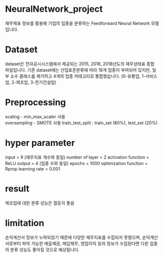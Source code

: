 # NeuralNetwork_project
재무제표 정보를 활용해 기업의 업종을 분류하는 Feedforward Neural Network 모델입니다.


# Dataset
dataset은 전자공시시스템에서 제공되는 2015, 2016, 2018년도의 재무상태표 종합 파일입니다.
기존 dataset에는 산업표준분류에 따라 18개 업종이 부여되어 있지만, 일부 소수 클래스를 제거하고 4개의 업종 카테고리로 통합했습니다. (0-유통업, 1-서비스업, 2-제조업, 3-전기건설업)


# Preprocessing
scaling - min_max_scaler 사용  
oversampling - SMOTE 사용
train_test_split : train_set (80%), test_set (20%)


# hyper parameter
input = 9 (재무지표 개수와 동일)
number of layer = 2
activation function = ReLU
output = 4 (업종 수와 동일)
epochs = 1000
optimization function = Rprop
learning rate = 0.001


# result
제조업에 대한 분류 성능은 월등히 좋음


# limitation
손익계산서 정보가 누락되었기 때문에 다양한 재무지표를 수집되지 못했으며, 손익계산서로부터 파악 가능한 매출채권, 매입채무, 영업이익 등의 정보가 수집된다면 다른 업종의 분류 성능도 좋아질 것으로 예상됩니다.
